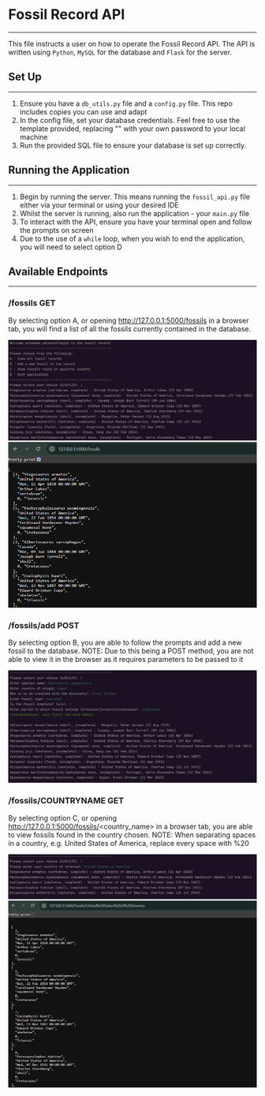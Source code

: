# Fossil Record API
___

This file instructs a user on how to operate the Fossil Record API.
The API is written using `Python`, `MySQL` for the database and `Flask` for the
server.

## Set Up
___

1. Ensure you have a `db_utils.py` file and a `config.py` file. This repo includes copies you can use and adapt
2. In the config file, set your database credentials. Feel free to use the template provided, replacing "<your-password-goes-here>" with your own password to your local machine
3. Run the provided SQL file to ensure your database is set up correctly.

## Running the Application
___

1. Begin by running the server. This means running the `fossil_api.py` file either via your terminal or using your desired IDE
2. Whilst the server is running, also run the application - your `main.py` file
3. To interact with the API, ensure you have your terminal open and follow the prompts on screen
4. Due to the use of a `while` loop, when you wish to end the application, you will need to select option D

## Available Endpoints
___

### /fossils GET
By selecting option A, or opening http://127.0.0.1:5000/fossils in a browser tab, you will find a list
of all the fossils currently contained in the database.

![Option A, as shown in the terminal](images/a_terminal.png)
![Option A, as shown in the browser](images/a_browser.png)

### /fossils/add POST
By selecting option B, you are able to follow the prompts and add a 
new fossil to the database. NOTE: Due to this being a POST method, you are
not able to view it in the browser as it requires parameters to be
passed to it

![Option B, as shown in the terminal](images/b_terminal.png)

### /fossils/COUNTRYNAME GET
By selecting option C, or opening http://127.0.0.1:5000/fossils/<country_name> in 
a browser tab, you are able to view fossils found in the country chosen. NOTE:
When separating spaces in a country, e.g. United States of America, replace
every space with %20

![Option C, as shown in the terminal](images/c_terminal.png)
![Option C, as shown in the browser](images/c_browser.png)

